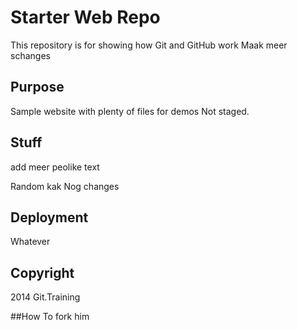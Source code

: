 # Starter Web Repo

This repository is for showing how Git and GitHub work
Maak meer schanges


## Purpose

Sample website with plenty of files for demos
Not staged.

## Stuff

add meer peolike text


Random kak
Nog changes

## Deployment

Whatever

## Copyright

2014 Git.Training

##How To
fork him